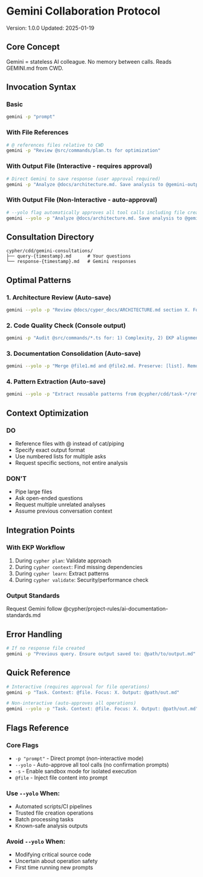# Gemini Collaboration Protocol

Version: 1.0.0
Updated: 2025-01-19

## Core Concept
Gemini = stateless AI colleague. No memory between calls. Reads GEMINI.md from CWD.

## Invocation Syntax

### Basic
```bash
gemini -p "prompt"
```

### With File References
```bash
# @ references files relative to CWD
gemini -p "Review @src/commands/plan.ts for optimization"
```

### With Output File (Interactive - requires approval)
```bash
# Direct Gemini to save response (user approval required)
gemini -p "Analyze @docs/architecture.md. Save analysis to @gemini-output.md"
```

### With Output File (Non-Interactive - auto-approval)
```bash
# --yolo flag automatically approves all tool calls including file creation
gemini --yolo -p "Analyze @docs/architecture.md. Save analysis to @gemini-output.md"
```

## Consultation Directory
```
cypher/cdd/gemini-consultations/
├── query-{timestamp}.md      # Your questions
└── response-{timestamp}.md   # Gemini responses
```

## Optimal Patterns

### 1. Architecture Review (Auto-save)
```bash
gemini --yolo -p "Review @docs/cyper_docs/ARCHITECTURE.md section X. Focus: [specific concern]. Output: @cypher/cdd/gemini-consultations/arch-review.md"
```

### 2. Code Quality Check (Console output)
```bash
gemini -p "Audit @src/commands/*.ts for: 1) Complexity, 2) EKP alignment, 3) One improvement each. Table format."
```

### 3. Documentation Consolidation (Auto-save)
```bash
gemini --yolo -p "Merge @file1.md and @file2.md. Preserve: [list]. Remove: [list]. Output structure: [define]. Save to @output-file.md"
```

### 4. Pattern Extraction (Auto-save)
```bash
gemini --yolo -p "Extract reusable patterns from @cypher/cdd/task-*/retrospective.md. Format as @cypher/patterns/extracted.md"
```

## Context Optimization

### DO
- Reference files with @ instead of cat/piping
- Specify exact output format
- Use numbered lists for multiple asks
- Request specific sections, not entire analysis

### DON'T
- Pipe large files
- Ask open-ended questions
- Request multiple unrelated analyses
- Assume previous conversation context

## Integration Points

### With EKP Workflow
1. During `cypher plan`: Validate approach
2. During `cypher context`: Find missing dependencies
3. During `cypher learn`: Extract patterns
4. During `cypher validate`: Security/performance check

### Output Standards
Request Gemini follow @cypher/project-rules/ai-documentation-standards.md

## Error Handling
```bash
# If no response file created
gemini -p "Previous query. Ensure output saved to: @path/to/output.md"
```

## Quick Reference
```bash
# Interactive (requires approval for file operations)
gemini -p "Task. Context: @file. Focus: X. Output: @path/out.md"

# Non-interactive (auto-approves all operations)
gemini --yolo -p "Task. Context: @file. Focus: X. Output: @path/out.md"
```

## Flags Reference

### Core Flags
- `-p "prompt"` - Direct prompt (non-interactive mode)
- `--yolo` - Auto-approve all tool calls (no confirmation prompts)
- `-s` - Enable sandbox mode for isolated execution
- `@file` - Inject file content into prompt

### Use `--yolo` When:
- Automated scripts/CI pipelines
- Trusted file creation operations
- Batch processing tasks
- Known-safe analysis outputs

### Avoid `--yolo` When:
- Modifying critical source code
- Uncertain about operation safety
- First time running new prompts